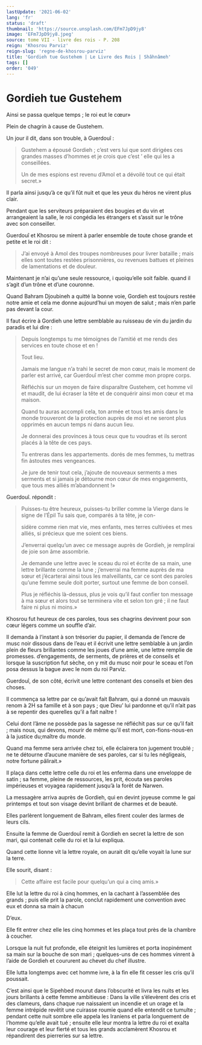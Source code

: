 ```yaml
---
lastUpdate: '2021-06-02'
lang: 'fr'
status: 'draft'
thumbnail: 'https://source.unsplash.com/EFm7JpD9jy8'
image: 'EFm7JpD9jy8.jpeg'
source: tome VII - livre des rois - P. 208
reign: 'Khosrou Parviz'
reign-slug: 'regne-de-khosrou-parviz'
title: 'Gordieh tue Gustehem | Le Livre des Rois | Shâhnâmeh'
tags: []
order: '049'
---
```


<!-- LTeX: language=fr -->

# Gordieh tue Gustehem

Ainsi se passa quelque temps ; le roi eut le cœur»

Plein de chagrin à cause de Gustehem.

Un jour il dit, dans son trouble, à Guerdouî :

> Gustehem a épousé Gordieh ; c’est vers lui que sont dirigées ces grandes masses d’hommes et je crois que c’est
’ elle qui les a conseillées.
>
> Un de mes espions est revenu d’Amol et a dévoilé tout ce qui était secret.»

Il parla ainsi jusqu’à ce qu’il fût nuit et que les yeux du héros ne virent plus clair.

Pendant que les serviteurs préparaient des bougies et du vin et arrangeaient la salle, le roi congédia les étrangers et s’assit sur le trône avec son conseiller.

Guerdouî
et Khosrou se mirent à parler ensemble de toute chose grande et petite et le roi dit :

> J’ai envoyé à Amol des troupes nombreuses pour livrer bataille ; mais elles sont toutes restées prisonnières, ou revenues battues et pleines de lamentations et de douleur.

Maintenant je n’ai qu’une seule ressource, i quoiqu’elle soit faible. quand il s’agit d’un trône et d’une couronne.

Quand Bahram Djoubineh a quitté la bonne voie, Gordieh est toujours restée notre amie et cela me donne aujourd’hui un moyen de salut ; mais n’en parle pas devant la cour.

Il faut écrire à Gordieh une lettre semblable au ruisseau de vin du jardin du paradis et lui dire :

> Depuis longtemps tu me témoignes de l’amitié et me rends des services en toute chose et en !
>
> Tout lieu.
>
> Jamais me langue n’a trahi le secret de mon cœur, mais le moment de parler est arrivé, car Guerdouî m’est cher comme mon propre corps.
>
> Réfléchis sur un moyen de faire disparaître Gustehem, cet homme vil et maudit, de lui écraser la tête et de conquérir ainsi mon cœur et ma maison.
>
> Quand tu auras accompli cela, ton armée et tous tes amis dans le monde trouveront de la protection auprès de moi et ne seront plus opprimés en aucun temps ni dans aucun lieu.
>
> Je donnerai des provinces à tous ceux que tu voudras et ils seront placés à la tête de ces pays.
>
> Tu entreras dans les appartements. dorés de mes femmes, tu mettras fin àstoutes mes vengeances.
>
> Je jure de tenir tout cela, j’ajoute de nouveaux serments a mes serments et si jamais je détourne mon cœur de mes engagements, que tous mes alliés m’abandonnent !»

Guerdouî. répondit :

> Puisses-tu être heureux, puisses-tu briller comme la Vierge dans le signe de l’Épil Tu sais que, comparés à ta tête, je con-
>
> sidère comme rien mat vie, mes enfants, mes terres cultivées et mes alliés, si précieux que me soient ces biens.
>
> J’enverrai quelqu’un avec ce message auprès de Gordieh, je remplirai de joie son âme assombrie.
>
> Je demande une lettre avec le sceau du roi et écrite de sa main, une lettre brillante comme la lune ; j’enverrai ma femme auprès de ma sœur et j’écarterai ainsi tous les malveillants, car ce sont des paroles qu’une femme seule doit porter, surtout une femme de bon conseil.
>
> Plus je réfléchis là-dessus, plus je vois qu’il faut confier ton message à ma sœur et alors tout se terminera vite et selon ton gré ; il ne faut faire ni plus ni moins.»

Khosrou fut heureux de ces paroles, tous ses chagrins devinrent pour son cœur légers comme un souffle d’air.

Il demanda à l’instant à son trésorier du papier, il demanda de l’encre de musc noir dissous dans de l’eau et il écrivit une lettre semblable à un jardin plein de fleurs brillantes comme les joues d’une amie, une lettre remplie de promesses. d’engagements, de serments, de prières et de conseils et lorsque la suscription fut sèche, on y mit du musc noir pour le sceau et l’on posa dessus la bague avec le nom du roi Parviz.

Guerdouî, de son côté, écrivit une lettre contenant des conseils et bien des choses.

Il commença sa lettre par ce qu’avait fait Bahram, qui a donné un mauvais renom à 2H sa famille et à son pays ; que Dieu’ lui pardonne et qu’il n’ait pas à se repentir des querelles qu’il a fait naître !

Celui dont l’âme ne possède pas la sagesse ne réfléchit pas sur ce qu’il fait ; mais nous, qui devons, mourir de même qu’il est mort, con-fions-nous-en à la justice du;maître du monde.

Quand ma femme sera arrivée chez toi, elle éclairera ton jugement troublé ; ne te détourne d’aucune manière de ses paroles, car si tu les négligeais, notre fortune pâlirait.»

Il plaça dans cette lettre celle du roi et les enferma dans une enveloppe de satin ; sa femme, pleine de ressources, les prit, écouta ses paroles impérieuses et voyagea rapidement jusqu’à la forêt de Narwen.

La messagère arriva auprès de Gordieh, qui en devint joyeuse comme le gai printemps et tout son visage devint brillant de charmes et de beauté.

Elles parlèrent longuement de Bahram, elles firent couler des larmes de leurs cils.

Ensuite la femme de Guerdouî remit à Gordieh en secret la lettre de son mari, qui contenait celle du roi et la lui expliqua.

Quand cette lionne vit la lettre royale, on aurait dit qu’elle voyait la lune sur la terre.

Elle sourit, disant :

> Cette affaire est facile pour quelqu’un qui a cinq amis.»

Elle lut la lettre du roi à cinq hommes, en la cachant à l’assemblée des grands ; puis elle prit la parole, conclut rapidement une convention avec eux et donna sa main à chacun

D’eux.

Elle fit entrer chez elle les cinq hommes et les plaça tout près de la chambre à coucher.

Lorsque la nuit fut profonde, elle éteignit les lumières et porta inopinément sa main sur la bouche de son mari ; quelques-uns de ces hommes vinrent à l’aide de Gordieh et coururent au chevet du chef illustre.

Elle lutta longtemps avec cet homme ivre, à la fin elle fit cesser les cris qu’il poussait.

C’est ainsi que le Sipehbed mourut dans l’obscurité et livra les nuits et les jours brillants à cette femme ambitieuse : Dans la ville s’élevèrent des cris et des clameurs, dans chaque rue naissaient un incendie et un orage et la femme intrépide revêtit une cuirasse roumie quand elle entendit ce tumulte ; pendant cette nuit sombre elle appela les Iraniens et parla longuement de l’homme qu’elle avait tué ; ensuite elle leur montra la lettre du roi et exalta leur courage et leur fierté et tous les grands acclamèrent Khosrou et répandirent des pierreries sur sa lettre.
